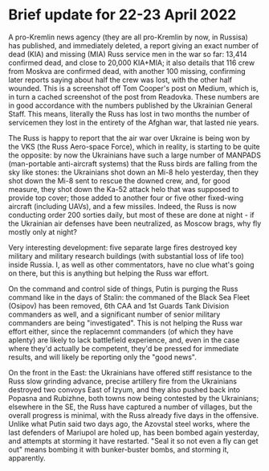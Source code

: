 Brief update for 22-23 April 2022
=================================

A pro-Kremlin news agency (they are all pro-Kremlin by now, in Russisa) has published, and immediately deleted, a report giving an exact number of dead (KIA) and missing (MIA) Russ service men in the war so far: 13,414 confirmed dead, and close to 20,000 KIA+MIA; it also details that 116 crew from Moskva are confirmed dead, with another 100 missing, confirming later reports saying about half the crew was lost, with the other half wounded. This is a screenshot off Tom Cooper's post on Medium, which is, in turn a cached screenshot of the post from Readovka. These numbers are in good accordance with the numbers published by the Ukrainian General Staff. This means, literally the Russ has lost in two months the number of servicemen they lost in the entirety of the Afghan war, that lasted nie years.

The Russ is happy to report that the air war over Ukraine is being won by the VKS (the Russ Aero-space Force), which in reality, is starting to be quite the opposite: by now the Ukrainians have such a large number of MANPADS (man-portable anti-aircraft systems) that the Russ birds are falling from the sky like stones: the Ukrainians shot down an Mi-8 helo yesterday, then they shot down the Mi-8 sent to rescue the downed crew, and, for good measure, they shot down the Ka-52 attack helo that was supposed to provide top cover; those added to another four or five other fixed-wing aircraft (including UAVs), and a few missiles. Indeed, the Russ is now conducting order 200 sorties daily, but most of these are done at night - if the Ukrainian air defenses have been neutralized, as Moscow brags, why fly mostly only at night?

Very interesting development: five separate large fires destroyed key military and military research buildings (with substantial loss of life too) inside Russia. I, as well as other commentators, have no clue what's going on there, but this is anything but helping the Russ war effort.

On the command and control side of things, Putin is purging the Russ command like in the days of Stalin: the commaned of the Black Sea Fleet (Osipov) has been removed, 6th CAA and 1st Guards Tank Division commanders as well, and a significant number of senior military commanders are being "investigated". This is not helping the Russ war effort either, since the replacemnt commanders (of which they have aplenty) are likely to lack battlefield experience, and, even in the case where they'd actually be competent, they'd be pressed for immediate results, and will likely be reporting only the "good news".

On the front in the East: the Ukrainians have offered stiff resistance to the Russ slow grinding advance, precise artillery fire from the Ukrainians destroyed two convoys East of Izyum, and they also pushed back into Popasna and Rubizhne, both towns now being contested by the Ukrainians; elsewhere in the SE, the Russ have captured a number of villages, but the overall progress is minimal, with the Russ already five days in the offensive. Unlike what Putin said two days ago, the Azovstal steel works, where the last defenders of Mariupol are holed up, has been bombed again yesterday, and attempts at storming it have restarted. "Seal it so not even a fly can get out" means bombing it with bunker-buster bombs, and storming it, apparently.
